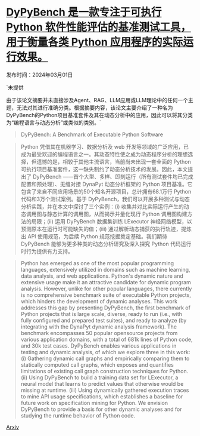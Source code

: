 # [DyPyBench 是一款专注于可执行 Python 软件性能评估的基准测试工具，用于衡量各类 Python 应用程序的实际运行效果。](https://arxiv.org/abs/2403.00539)

发布时间：2024年03月01日

`未提供

由于该论文摘要并未直接涉及Agent、RAG、LLM应用或LLM理论中的任何一个主题，无法对其进行准确分类。根据摘要内容，该论文主要介绍了一种名为DyPyBench的Python项目基准套件及其在动态分析中的应用，因此可以将其分类为“编程语言与动态分析”或类似的类别。`

> DyPyBench: A Benchmark of Executable Python Software

> Python 凭借其在机器学习、数据分析及 web 开发等领域的广泛应用，已成为最受欢迎的编程语言之一。其动态特性使之成为动态程序分析的理想选择，但遗憾的是，相较于其他主流语言，当前尚未出现一套全面的 Python 可执行项目基准套件，这一缺失制约了动态分析技术的发展。因此，本文提出了 DyPyBench ——首个大型、多样、即刻运行（所有测试套件均已完成配置和预处理）、无缝对接 DynaPyt 动态分析框架的 Python 项目基准。它包含了来自不同应用场景的50个知名开源项目，总计拥有68.1万行 Python 代码和3万个测试案例。基于 DyPyBench，我们可以开展多种测试与动态分析实践，并在本文中探讨了三个实例：(i) 收集并对比实际运行产生的动态调用图与静态计算的调用图，从而揭示并量化现行 Python 调用图构建方法的局限；(ii) 运用 DyPyBench 数据集训练 LExecutor 神经网络模型，以预测原本在运行时可能缺失的值；(iii) 通过解析动态捕获的执行轨迹，提炼出 API 使用规范，为后续 Python 规范挖掘奠定基础。我们期待 DyPyBench 能够为更多种类的动态分析研究及深入探究 Python 代码运行时行为提供有力支持。

> Python has emerged as one of the most popular programming languages, extensively utilized in domains such as machine learning, data analysis, and web applications. Python's dynamic nature and extensive usage make it an attractive candidate for dynamic program analysis. However, unlike for other popular languages, there currently is no comprehensive benchmark suite of executable Python projects, which hinders the development of dynamic analyses. This work addresses this gap by presenting DyPyBench, the first benchmark of Python projects that is large scale, diverse, ready to run (i.e., with fully configured and prepared test suites), and ready to analyze (by integrating with the DynaPyt dynamic analysis framework). The benchmark encompasses 50 popular opensource projects from various application domains, with a total of 681k lines of Python code, and 30k test cases. DyPyBench enables various applications in testing and dynamic analysis, of which we explore three in this work: (i) Gathering dynamic call graphs and empirically comparing them to statically computed call graphs, which exposes and quantifies limitations of existing call graph construction techniques for Python. (ii) Using DyPyBench to build a training data set for LExecutor, a neural model that learns to predict values that otherwise would be missing at runtime. (iii) Using dynamically gathered execution traces to mine API usage specifications, which establishes a baseline for future work on specification mining for Python. We envision DyPyBench to provide a basis for other dynamic analyses and for studying the runtime behavior of Python code.

[Arxiv](https://arxiv.org/abs/2403.00539)
